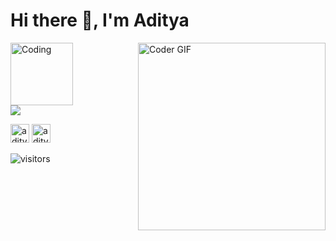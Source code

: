 <h1>Hi there 👋,  I'm Aditya</h1>
<img align="right"src="https://media.giphy.com/media/SWoSkN6DxTszqIKEqv/giphy.gif" alt="Coder GIF" width="300">
<img align="center" alt="Coding" width="100" src="https://media.giphy.com/media/CEHtFH3rJ6xdhBUKIT/giphy.gif">
</br>

<a href="https://github.com/Adi-11">
<img align="center" src="https://github-readme-stats.vercel.app/api?username=Adi-11&show_icons=true&include_all_commits=true&theme=dark&count_private=true">
</a>
<p><p>

<p align="left">
<a href="mailto:adityaagupta31@gmail.com" target="blank"><img  src="https://my-badge-generator.herokuapp.com/badge/Gmail-Aditya-ea4335?style=for-the-badge&logo=gmail" alt="adityaagupta31@gmail.com" height="30"/></a>
<a href="https://www.linkedin.com/in/aditya-b217b1169" target="blank"><img  src="https://my-badge-generator.herokuapp.com/badge/LinkedIn-aditya--b217b1169-0A66C2?style=for-the-badge&logo=linkedin" alt="aditya-b217b1169" height="30"/></a>
</p>

![visitors](https://visitor-badge.glitch.me/badge?page_id={Adi-11}.{github.com/Adi-11})
